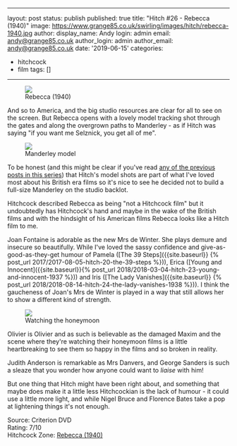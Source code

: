 ---
layout: post
status: publish
published: true
title: "Hitch #26 - Rebecca (1940)"
image: https://www.grange85.co.uk/swirling/images/hitch/rebecca-1940.jpg
author:
  display_name: Andy
  login: admin
  email: andy@grange85.co.uk
author_login: admin
author_email: andy@grange85.co.uk
date: '2019-06-15'
categories:
 - hitchcock
 - film
tags: []
 - --
<figure class="aligncenter"><img src="{{site.baseurl}}/images/hitch/rebecca-1940.jpg" class="img-responsive" /><figcaption>Rebecca (1940)</figcaption></figure>
And so to America, and the big studio resources are clear for all to see on the screen. But Rebecca opens with a lovely model tracking shot through the gates and along the overgrown paths to Manderley - as if Hitch was saying "if you want me Selznick, you get all of me".

<div class="col-md-6 pull-right"><figure class="aligncenter"><img src="https://hitchcock.zone/1000/24/0023.jpg" class="img-responsive" /><figcaption>Manderley model</figcaption></figure></div>

To be honest (and this might be clear if you've read [any of the previous posts in this series](/swirling/category/hitchcock/)) that Hitch's model shots are part of what I've loved most about his British era films so it's nice to see he decided not to build a full-size Manderley on the studio backlot.

Hitchcock described Rebecca as being "not a Hitchcock film" but it undoubtedly has Hitchcock's hand and maybe in the wake of the British films and with the hindsight of his American films Rebecca looks like a Hitch film to me.

Joan Fontaine is adorable as the new Mrs de Winter. She plays demure and insecure so beautifully. While I've loved the sassy confidence and give-as-good-as-they-get humour of Pamela ([The 39 Steps]({{site.baseurl}}
{% post_url 2017/2017-08-05-hitch-20-the-39-steps %})), Erica ([Young and Innocent]({{site.baseurl}}{% post_url 2018/2018-03-04-hitch-23-young-and-innocent-1937 %})) and Iris ([The Lady Vanishes]({{site.baseurl}}
{% post_url 2018/2018-08-14-hitch-24-the-lady-vanishes-1938 %})). I think the gaucheness of Joan's Mrs de Winter is played in a way that still allows her to show a different kind of strength.

<div class="col-md-6 pull-right"><figure class="aligncenter"><img src="https://thejar.hitchcock.zone/1000/Rebecca%20(1940)/0498.jpg" class="img-responsive" /><figcaption>Watching the honeymoon</figcaption></figure></div>

Olivier is Olivier and as such is believable as the damaged Maxim and the scene where they're watching their honeymoon films is a little heartbreaking to see them so happy in the films and so broken in reality.

Judith Anderson is remarkable as Mrs Danvers, and George Sanders is such a sleaze that you wonder how anyone could want to _liaise_ with him!

But one thing that Hitch might have been right about, and something that maybe does make it a little less Hitchcockian is the lack of humour - it could use a little more light, and while Nigel Bruce and Florence Bates take a pop at lightening things it's not enough.

Source: Criterion DVD  
Rating: 7/10  
Hitchcock Zone: [Rebecca (1940)](https://the.hitchcock.zone/wiki/Rebecca_(1940))
